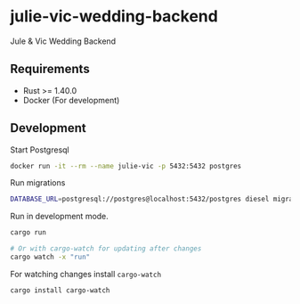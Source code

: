 # julie-vic-wedding-backend
Jule & Vic Wedding Backend


## Requirements

-   Rust >= 1.40.0
-   Docker (For development)

## Development

Start Postgresql

```sh
docker run -it --rm --name julie-vic -p 5432:5432 postgres
```

Run migrations

```sh
DATABASE_URL=postgresql://postgres@localhost:5432/postgres diesel migration run
```

Run in development mode.

```sh
cargo run

# Or with cargo-watch for updating after changes
cargo watch -x "run"
```

For watching changes install `cargo-watch`

```sh
cargo install cargo-watch
```
